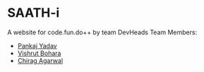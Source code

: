 # SAATH-i

A website for code.fun.do++ by team DevHeads
Team Members: 
* [Pankaj Yadav](https://github.com/y-pankaj)
* [Vishrut Bohara]()
* [Chirag Agarwal](https://github.com/bawabanna230)
